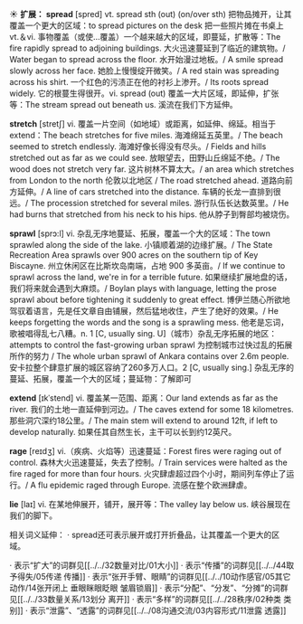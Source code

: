 ☀ <span class="category">**扩展：**</span>
<span class="vocabulary">**spread**</span> [spred] 
<span class="definition">vt. spread sth (out) (on/over sth) 把物品摊开，让其覆盖一个更大的区域：</span>to spread pictures on the desk 把一些照片摊在书桌上 <span class="definition">vt.＆vi. 事物覆盖（或使…覆盖）一个越来越大的区域，即蔓延，扩散等：</span>The fire rapidly spread to adjoining buildings. 大火迅速蔓延到了临近的建筑物。/ Water began to spread across the floor. 水开始漫过地板。/ A smile spread slowly across her face. 她脸上慢慢绽开微笑。/ A red stain was spreading across his shirt. 一个红色的污渍正在他的衬衫上渗开。/ Its roots spread widely. 它的根蔓生得很开。<span class="definition">vi. spread (out) 覆盖一大片区域，即延伸，扩张等：</span>The stream spread out beneath us. 溪流在我们下方延伸。
           
<span class="vocabulary">**stretch**</span> [stretʃ]
<span class="definition">vi. 覆盖一片空间（如地域）或距离，如延伸、绵延。相当于extend：</span>The beach stretches for five miles. 海滩绵延五英里。/ The beach seemed to stretch endlessly. 海滩好像长得没有尽头。/ Fields and hills stretched out as far as we could see. 放眼望去，田野山丘绵延不绝。/ The wood does not stretch very far. 这片树林不算太大。/ an area which stretches from London to the north 伦敦以北地区 / The road stretched ahead. 道路向前方延伸。/ A line of cars stretched into the distance. 车辆的长龙一直排到很远。/ The procession stretched for several miles. 游行队伍长达数英里。/ He had burns that stretched from his neck to his hips. 他从脖子到臀部均被烧伤。
                      
<span class="vocabulary">**sprawl**</span> [sprɔ:l]
<span class="definition">vi. 杂乱无序地蔓延、拓展，覆盖一个大的区域：</span>The town sprawled along the side of the lake. 小镇顺着湖的边缘扩展。/ The State Recreation Area sprawls over 900 acres on the southern tip of Key Biscayne. 州立休闲区在比斯坎岛南端，占地 900 多英亩。/ If we continue to sprawl across the land, we're in for a terrible future. 如果继续扩展地盘的话，我们将来就会遇到大麻烦。/ Boylan plays with language, letting the prose sprawl about before tightening it suddenly to great effect. 博伊兰随心所欲地驾驭着语言，先是任文章自由铺展，然后猛地收住，产生了绝好的效果。/ He keeps forgetting the words and the song is a sprawling mess. 他老是忘词，歌被唱得乱七八糟。<span class="definition">n. 1 [C, usually sing. U]（城市）杂乱无序拓展的地区：</span>attempts to control the fast-growing urban sprawl 为控制城市过快过乱的拓展所作的努力 / The whole urban sprawl of Ankara contains over 2.6m people. 安卡拉整个肆意扩展的城区容纳了260多万人口。<span class="definition">2 [C, usually sing.] 杂乱无序的蔓延、拓展，覆盖一个大的区域；蔓延物：</span>了解即可

<span class="vocabulary">**extend**</span> [ɪkˈstend]
<span class="definition">vi. 覆盖某一范围、距离：</span>Our land extends as far as the river. 我们的土地一直延伸到河边。/ The caves extend for some 18 kilometres. 那些洞穴深约18公里。/ The main stem will extend to around 12ft, if left to develop naturally. 如果任其自然生长，主干可以长到约12英尺。

<span class="vocabulary">**rage**</span> [reɪdʒ]
<span class="definition">vi.（疾病、火焰等）迅速蔓延：</span>Forest fires were raging out of control. 森林大火迅速蔓延，失去了控制。/ Train services were halted as the fire raged for more than four hours. 火灾肆虐超过四个小时，期间列车停止了运行。/ A flu epidemic raged through Europe. 流感在整个欧洲肆虐。

<span class="vocabulary">**lie**</span> [laɪ] 
<span class="definition">vi. 在某地伸展开，铺开，展开等：</span>The valley lay below us. 峡谷展现在我们的脚下。

相关词义延伸：
· spread还可表示展开或打开折叠品，让其覆盖一个更大的区域。

· 表示“扩大”的词群见[[../../32数量对比/01大小]]
· 表示“传播”的词群见[[../../44取予得失/05传递 传播]]
· 表示“张开手臂、眼睛”的词群见[[../../10动作感官/05其它动作/14张开闭上 垂眼眯眼眨眼 皱眉锁眉]]
· 表示“分配”、“分发”、“分摊”的词群见[[../../33数量关系/13划分 离开]]
· 表示“多样”的词群见[[../../28秩序/02种类 类别]]
· 表示“泄露”、“透露”的词群见[[../../08沟通交流/03内容形式/11泄露 透露]]
